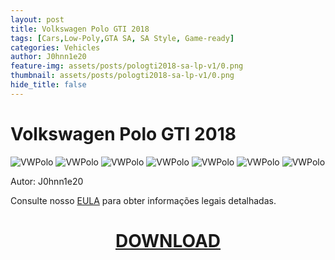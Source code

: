 ```yaml
---
layout: post
title: Volkswagen Polo GTI 2018
tags: [Cars,Low-Poly,GTA SA, SA Style, Game-ready]
categories: Vehicles
author: J0hnn1e20
feature-img: assets/posts/pologti2018-sa-lp-v1/0.png
thumbnail: assets/posts/pologti2018-sa-lp-v1/0.png
hide_title: false
---
```


# Volkswagen Polo GTI 2018

![VWPolo](/assets/posts/pologti2018-sa-lp-v1/0.png)
![VWPolo](/assets/posts/pologti2018-sa-lp-v1/1.png)
![VWPolo](/assets/posts/pologti2018-sa-lp-v1/2.png)
![VWPolo](/assets/posts/pologti2018-sa-lp-v1/3.png)
![VWPolo](/assets/posts/pologti2018-sa-lp-v1/4.png)
![VWPolo](/assets/posts/pologti2018-sa-lp-v1/5.png)
![VWPolo](/assets/posts/pologti2018-sa-lp-v1/6.png)

Autor: J0hnn1e20

Consulte nosso [EULA](https://j0hnn1e20.github.io/EULA.html) para obter informações legais detalhadas.

<h1 style="text-align: center; color: white;">
    <a href="/page/assets/posts/pologti2018-sa-lp-v1/PoloGTI2018-Civil-SA-v1.zip" download>DOWNLOAD</a>
<h1>